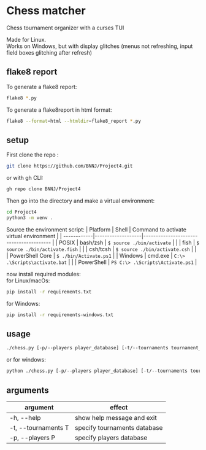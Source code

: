 # Chess matcher

Chess tournament organizer with a curses TUI

Made for Linux.\
Works on Windows, but with display glitches (menus not refreshing, input field boxes glitching after refresh)

## flake8 report

To generate a flake8 report:
```bash
flake8 *.py
```

To generate a flake8report in html format:
```bash
flake8 --format=html --htmldir=flake8_report *.py
```

## setup

First clone the repo :
```bash
git clone https://github.com/BNNJ/Project4.git
```
or with gh CLI:
```bash
gh repo clone BNNJ/Project4
```

Then go into the directory and make a virtual environment:
```bash
cd Project4
python3 -m venv .
```

Source the environment script:
| Platform    | Shell             | Command to activate virtual environment |
| ------------|-------------------|---------------------------------------- |
| POSIX       | bash/zsh          | `$ source ./bin/activate`               |
|             | fish              | `$ source ./bin/activate.fish`          |
|             | csh/tcsh          | `$ source ./bin/activate.csh`           |
|             | PowerShell Core   | `$ ./bin/Activate.ps1`                  |
| Windows     | cmd.exe           | `C:\> .\Scripts\activate.bat`           |
|             | PowerShell        | `PS C:\> .\Scripts\Activate.ps1`        |

now install required modules:\
for Linux/macOs:
```bash
pip install -r requirements.txt
```
for Windows:
```bash
pip install -r requirements-windows.txt
```

## usage

```bash
./chess.py [-p/--players player_database] [-t/--tournaments tournament_database]
```
or for windows:
```bash
python ./chess.py [-p/--players player_database] [-t/--tournaments tournament_database]
```

## arguments

argument            | effect
--------------------|-------
-h, --help          | show help message and exit
-t, --tournaments T | specify tournaments database
-p, --players P     | specify players database
